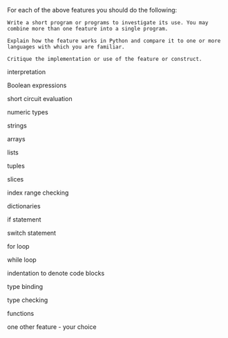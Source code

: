 For each of the above features you should do the following:

    Write a short program or programs to investigate its use. You may combine more than one feature into a single program.

    Explain how the feature works in Python and compare it to one or more languages with which you are familiar.

    Critique the implementation or use of the feature or construct.

interpretation

Boolean expressions

short circuit evaluation

numeric types

strings

arrays

lists

tuples

slices

index range checking

dictionaries

if statement

switch statement

for loop

while loop

indentation to denote code blocks

type binding

type checking

functions

one other feature - your choice